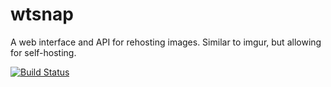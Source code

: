 wtsnap
======

A web interface and API for rehosting images. Similar to imgur, but allowing for self-hosting.

[![Build Status](https://travis-ci.org/beryllium/wtsnap.svg?branch=master)](https://travis-ci.org/beryllium/wtsnap)